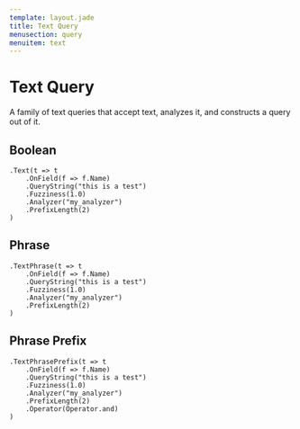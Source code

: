 ```yaml
---
template: layout.jade
title: Text Query
menusection: query
menuitem: text
---
```



# Text Query

A family of text queries that accept text, analyzes it, and constructs a query out of it. 

## Boolean

	.Text(t => t
		.OnField(f => f.Name)
		.QueryString("this is a test")
		.Fuzziness(1.0)
		.Analyzer("my_analyzer")
		.PrefixLength(2)
	)

## Phrase

	.TextPhrase(t => t
		.OnField(f => f.Name)
		.QueryString("this is a test")
		.Fuzziness(1.0)
		.Analyzer("my_analyzer")
		.PrefixLength(2)
	)

## Phrase Prefix

	.TextPhrasePrefix(t => t
		.OnField(f => f.Name)
		.QueryString("this is a test")
		.Fuzziness(1.0)
		.Analyzer("my_analyzer")
		.PrefixLength(2)
		.Operator(Operator.and)
	)